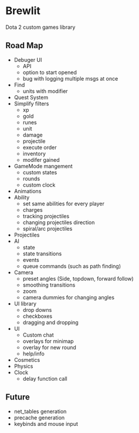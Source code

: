  # Brewlit #
 
 Dota 2 custom games library
 
 Road Map
--------
* Debuger UI
  * API
  * option to start opened
  * bug with logging multiple msgs at once
* Find
  * units with modifier
* Quest System
* Simplify filters 
  * xp
  * gold
  * runes
  * unit
  * damage
  * projectile
  * execute order
  * inventory
  * modifer gained
* GameMode mangement
  * custom states
  * rounds
  * custom clock
* Animations
* Ability
  * set same abilities for every player
  * charges
  * tracking projectiles
  * changing projectiles direction
  * spiral/arc projectiles
* Projectiles
* AI
  * state
  *  state transitions
  * events
  * queue commands (such as path finding)
* Camera
  * preset angles (Side, topdown, forward follow)
  * smoothing transitions
  * zoom
  * camera dummies for changing angles
* UI library
  * drop downs
  * checkboxes
  * dragging and dropping
* UI
  * Custom chat
  * overlays for minimap
  * overlay for new round
  * help/info
* Cosmetics
* Physics
* Clock
  * delay function call

Future
------------
* net_tables generation
* precache generation
* keybinds and mouse input
